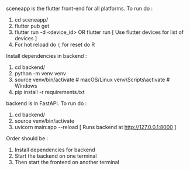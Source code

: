 sceneapp is the flutter front-end for all platforms. To run do :
1. cd sceneapp/
2. flutter pub get
3. flutter run -d <device_id> OR flutter run [ Use flutter devices for list of devices ]
4. For hot reload do r, for reset do R

Install dependencies in backend :
1. cd backend/
2. python -m venv venv
3. source venv/bin/activate      # macOS/Linux
   venv\Scripts\activate         # Windows
4. pip install -r requirements.txt

backend is in FastAPI. To run do :
1. cd backend/
2. source venv/bin/activate
3. uvicorn main:app --reload [ Runs backend at http://127.0.0.1:8000 ]

Order should be :
1. Install dependencies for backend
2. Start the backend on one terminal
3. Then start the frontend on another terminal
